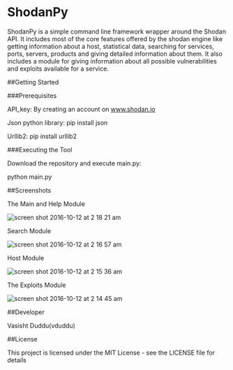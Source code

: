 # ShodanPy
ShodanPy is a simple command line framework wrapper around the Shodan API. It includes most of the core features offered by the shodan engine like getting information about a host, statistical data, searching for services, ports, servers, products and giving detailed information about them. It also includes a module for giving information about all possible vulnerabilities and exploits available for a service.

##Getting Started

###Prerequisites

API_key: By creating an account on www.shodan.io

Json python library: pip install json

Urllib2: pip install urllib2

###Executing the Tool

Download the repository and execute main.py:

python main.py

##Screenshots

The Main and Help Module

![screen shot 2016-10-12 at 2 18 21 am](https://cloud.githubusercontent.com/assets/20644368/19288965/1e357962-9026-11e6-9924-0470bf7140a4.png)

Search Module

![screen shot 2016-10-12 at 2 16 57 am](https://cloud.githubusercontent.com/assets/20644368/19289083/a4356662-9026-11e6-8995-406ecdf5b3c8.png)


Host Module

![screen shot 2016-10-12 at 2 15 36 am](https://cloud.githubusercontent.com/assets/20644368/19289047/77a2e1f6-9026-11e6-90f8-47c49467a672.png)


The Exploits Module

![screen shot 2016-10-12 at 2 14 45 am](https://cloud.githubusercontent.com/assets/20644368/19289020/5a654958-9026-11e6-9b95-37d8ead8cc74.png)



##Developer

Vasisht Duddu(vduddu)

##License

This project is licensed under the MIT License - see the LICENSE file for details
